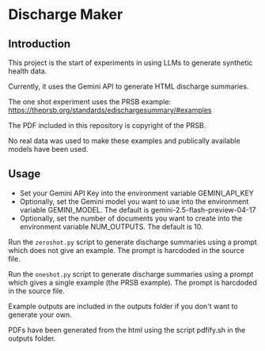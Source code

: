 # Discharge Maker

## Introduction

This project is the start of experiments in using LLMs to generate synthetic health data.

Currently, it uses the Gemini API to generate HTML discharge summaries. 

The one shot experiment uses the PRSB example:
https://theprsb.org/standards/edischargesummary/#examples

The PDF included in this repository is copyright of the PRSB.

No real data was used to make these examples and publically available models have been used.

## Usage

- Set your Gemini API Key into the environment variable GEMINI_API_KEY
- Optionally, set the Gemini model you want to use into the environment variable GEMINI_MODEL. The default is gemini-2.5-flash-preview-04-17
- Optionally, set the number of documents you want to create into the environment variable NUM_OUTPUTS. The default is 10.

Run the `zeroshot.py` script to generate discharge summaries using a prompt which does not give an example.  The prompt is harcdoded in the source file.

Run the `oneshot.py` script to generate discharge summaries using a prompt which gives a single example (the PRSB example).  The prompt is harcdoded in the source file.

Example outputs are included in the outputs folder if you don't want to generate your own.

PDFs have been generated from the html using the script pdfify.sh in the outputs folder.
